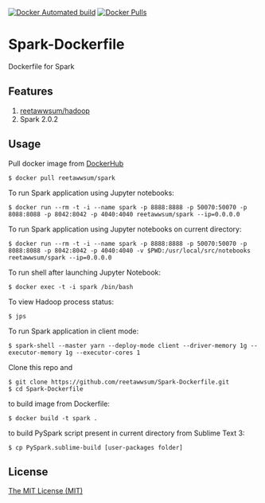 [![Docker Automated build](https://img.shields.io/docker/automated/reetawwsum/spark.svg)](https://hub.docker.com/r/reetawwsum/spark)
[![Docker Pulls](https://img.shields.io/docker/pulls/reetawwsum/spark.svg)](https://hub.docker.com/r/reetawwsum/spark)

# Spark-Dockerfile
Dockerfile for Spark

## Features

1. [reetawwsum/hadoop](https://hub.docker.com/r/reetawwsum/hadoop)
2. Spark 2.0.2

## Usage

Pull docker image from [DockerHub](https://hub.docker.com/r/reetawwsum/spark)

	$ docker pull reetawwsum/spark

To run Spark application using Jupyter notebooks:

	$ docker run --rm -t -i --name spark -p 8888:8888 -p 50070:50070 -p 8088:8088 -p 8042:8042 -p 4040:4040 reetawwsum/spark --ip=0.0.0.0

To run Spark application using Jupyter notebooks on current directory:

	$ docker run --rm -t -i --name spark -p 8888:8888 -p 50070:50070 -p 8088:8088 -p 8042:8042 -p 4040:4040 -v $PWD:/usr/local/src/notebooks reetawwsum/spark --ip=0.0.0.0

To run shell after launching Jupyter Notebook:

	$ docker exec -t -i spark /bin/bash

To view Hadoop process status:

	$ jps

To run Spark application in client mode:

	$ spark-shell --master yarn --deploy-mode client --driver-memory 1g --executor-memory 1g --executor-cores 1

Clone this repo and

	$ git clone https://github.com/reetawwsum/Spark-Dockerfile.git
	$ cd Spark-Dockerfile

to build image from Dockerfile:

	$ docker build -t spark .

to build PySpark script present in current directory from Sublime Text 3:

	$ cp PySpark.sublime-build [user-packages folder]

## License
[The MIT License (MIT)](LICENSE)
